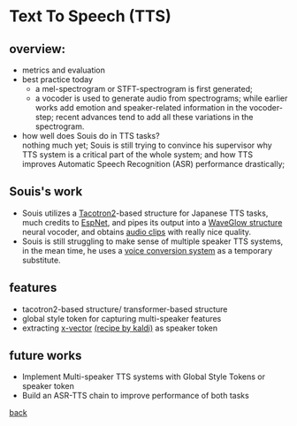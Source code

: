 # Text To Speech (TTS)

## overview:
- metrics and evaluation
- best practice today
  - a mel-spectrogram or STFT-spectrogram is first generated;
  - a vocoder is used to generate audio from spectrograms;
  while earlier works add emotion and speaker-related information in the vocoder-step; recent advances tend to add all these variations in the spectrogram.
- how well does Souis do in TTS tasks?  
  nothing much yet; Souis is still trying to convince his supervisor why TTS system is a critical part of the whole system; and how TTS improves Automatic Speech Recognition (ASR) performance drastically;

## Souis's work
- Souis utilizes a [Tacotron2](https://arxiv.org/abs/1712.05884)-based structure for Japanese TTS tasks, much credits to [EspNet](https://github.com/espnet/espnet/tree/master/egs/jsut/tts1), and pipes its output into a [WaveGlow structure](https://arxiv.org/abs/1811.00002) neural vocoder, and obtains [audio clips](AudioSamples.md) with really nice quality.
- Souis is still struggling to make sense of multiple speaker TTS systems, in the mean time, he uses a [voice conversion system](VoiceConversion.md) as a temporary substitute.

## features
- tacotron2-based structure/ transformer-based structure
- global style token for capturing multi-speaker features
- extracting [x-vector](http://www.danielpovey.com/files/2018_icassp_xvectors.pdf) [(recipe by kaldi)](https://github.com/kaldi-asr/kaldi/tree/master/egs/sre08) as speaker token

## future works
- Implement Multi-speaker TTS systems with Global Style Tokens or speaker token
- Build an ASR-TTS chain to improve performance of both tasks

[back](index.md)
